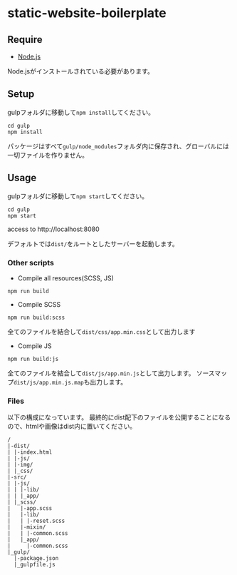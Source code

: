# static-website-boilerplate

## Require
- [Node.js](https://nodejs.org/)

Node.jsがインストールされている必要があります。

## Setup
gulpフォルダに移動して`npm install`してください。

```shell
cd gulp
npm install
```

パッケージはすべて`gulp/node_modules`フォルダ内に保存され、グローバルには一切ファイルを作りません。

## Usage
gulpフォルダに移動して`npm start`してください。

```shell
cd gulp
npm start
```
access to http://localhost:8080

デフォルトでは`dist/`をルートとしたサーバーを起動します。

### Other scripts

- Compile all resources(SCSS, JS)
```shell
npm run build
```

- Compile SCSS
```shell
npm run build:scss
```
全てのファイルを結合して`dist/css/app.min.css`として出力します

- Compile JS
```shell
npm run build:js
```
全てのファイルを結合して`dist/js/app.min.js`として出力します。
ソースマップ`dist/js/app.min.js.map`も出力します。

### Files
以下の構成になっています。
最終的にdist配下のファイルを公開することになるので、htmlや画像はdist内に置いてください。

```
/
|-dist/
| |-index.html
| |-js/
| |-img/
| |_css/
|-src/
| |-js/
| | |-lib/
| | |_app/
| |_scss/
|   |-app.scss
|   |-lib/
|   | |-reset.scss
|   |-mixin/
|   | |-common.scss
|   |_app/
|     |-common.scss
|_gulp/
  |-package.json
  |_gulpfile.js
```